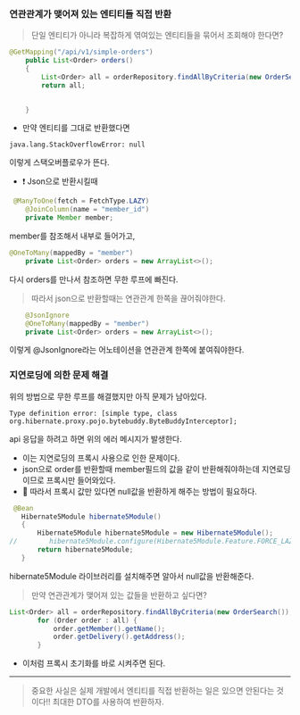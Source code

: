 ### 연관관계가 맺어져 있는 엔티티들 직접 반환 

> 단일 엔티티가 아니라 복잡하게 엮여있는 엔티티들을 묶어서 조회해야 한다면?

```java
@GetMapping("/api/v1/simple-orders")
    public List<Order> orders()
    {
        List<Order> all = orderRepository.findAllByCriteria(new OrderSearch());
        return all;

        
    }
```
- 만약 엔티티를 그대로 반환했다면 
```shell
java.lang.StackOverflowError: null
```
이렇게 스택오버플로우가 뜬다. 
- ❗ Json으로 반환시킬때 
```java
 @ManyToOne(fetch = FetchType.LAZY)
    @JoinColumn(name = "member_id")
    private Member member;
```
member를 참조해서 내부로 들어가고,
```java
@OneToMany(mappedBy = "member")
    private List<Order> orders = new ArrayList<>();
```
다시 orders를 만나서 참조하면 무한 루프에 빠진다. 

> 따라서 json으로 반환할때는 연관관계 한쪽을 끊어줘야한다. 

```java
    @JsonIgnore
    @OneToMany(mappedBy = "member")
    private List<Order> orders = new ArrayList<>();
```

 이렇게 @JsonIgnore라는 어노테이션을 연관관계 한쪽에 붙여줘야한다. 
 
 ### 지연로딩에 의한 문제 해결 
 >
 위의 방법으로 무한 루프를 해결했지만 아직 문제가 남아있다. 
 
 ```shell
 Type definition error: [simple type, class org.hibernate.proxy.pojo.bytebuddy.ByteBuddyInterceptor];
 ```
 
 api 응답을 하려고 하면 위의 에러 메시지가 발생한다.
 - 이는 지연로딩의 프록시 사용으로 인한 문제이다. 
 - json으로 order를 반환할때 member필드의 값을 같이 반환해줘야하는데 지연로딩이므로 프록시만 들어와있다. 
 - 📌 따라서 프록시 값만 있다면 null값을 반환하게 해주는 방법이 필요하다. 
 ```java
  @Bean
    Hibernate5Module hibernate5Module()
    {
        Hibernate5Module hibernate5Module = new Hibernate5Module();
//        hibernate5Module.configure(Hibernate5Module.Feature.FORCE_LAZY_LOADING,true);
        return hibernate5Module;
    }
 ```
 hibernate5Module 라이브러리를 설치해주면 알아서 null값을 반환해준다. 
 
 > 만약 연관관계가 맺어져 있는 값들을 반환하고 싶다면?
 
 ```java
 List<Order> all = orderRepository.findAllByCriteria(new OrderSearch());
        for (Order order : all) {
            order.getMember().getName();
            order.getDelivery().getAddress();
        }
 ```
 
 - 이처럼 프록시 초기화를 바로 시켜주면 된다. 
 
 ---
 
 > 중요한 사실은 실제 개발에서 엔티티를 직접 반환하는 일은 있으면 안된다는 것이다!! 
 최대한 DTO를 사용하여 반환하자. 
